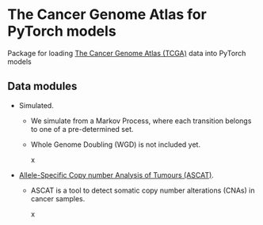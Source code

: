 # The Cancer Genome Atlas for PyTorch models

Package for loading [The Cancer Genome Atlas (TCGA)](https://www.cancer.gov/about-nci/organization/ccg/research/structural-genomics/tcga) data into PyTorch models 

## Data modules
- Simulated. 
  - We simulate from a Markov Process, where each transition belongs to one of a pre-determined set.
  - Whole Genome Doubling (WGD) is not included yet.


    x

- [Allele-Specific Copy number Analysis of Tumours (ASCAT)](https://www.crick.ac.uk/research/labs/peter-van-loo/software#:~:text=ASCAT%20is%20a%20tool%20to,variant%2C%20polymorphic%20in%20a%20population.).
  - ASCAT is a tool to detect somatic copy number alterations (CNAs) in cancer samples.


    x